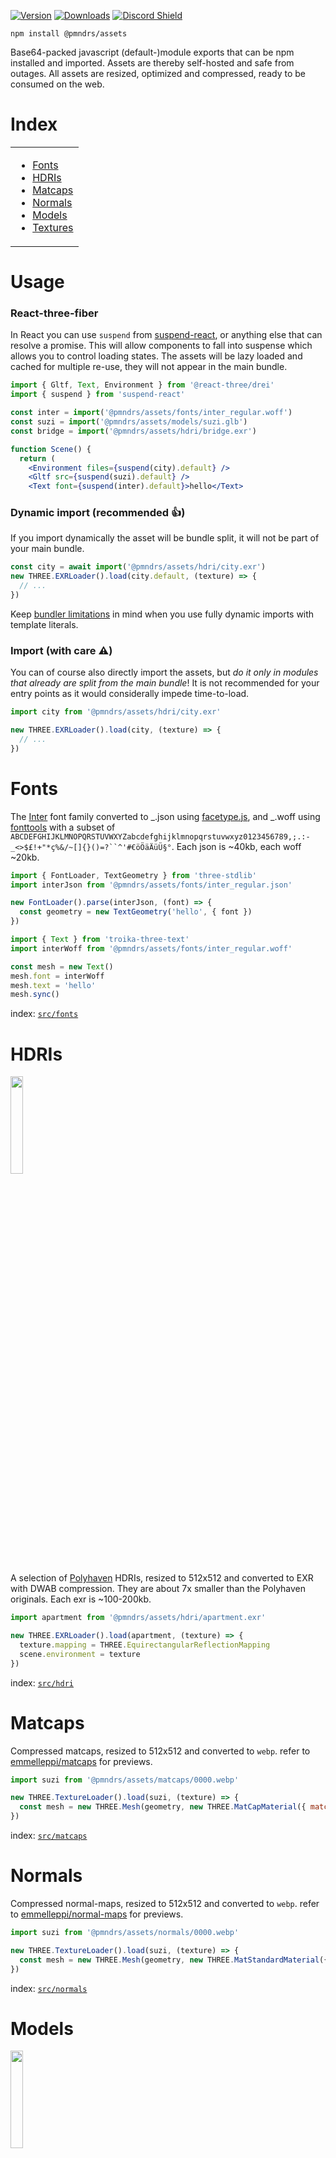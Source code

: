 [![Version](https://img.shields.io/npm/v/@pmndrs/assets?style=flat&colorA=000000&colorB=000000)](https://www.npmjs.com/package/@pmndrs/assets)
[![Downloads](https://img.shields.io/npm/dt/@pmndrs/assets.svg?style=flat&colorA=000000&colorB=000000)](https://www.npmjs.com/package/@pmndrs/assets)
[![Discord Shield](https://img.shields.io/discord/740090768164651008?style=flat&colorA=000000&colorB=000000&label=discord&logo=discord&logoColor=ffffff)](https://discord.com/channels/740090768164651008/741751532592038022)

```shell
npm install @pmndrs/assets
```

Base64-packed javascript (default-)module exports that can be npm installed and imported. Assets are thereby self-hosted and safe from outages. All assets are resized, optimized and compressed, ready to be consumed on the web.

# Index

<table>
  <tr>
    <td valign="top">
      <ul>
        <li><a href="#fonts">Fonts</a></li>
        <li><a href="#hdris">HDRIs</a></li>
        <li><a href="#matcaps">Matcaps</a></li>
        <li><a href="#normals">Normals</a></li>
        <li><a href="#models">Models</a></li>
        <li><a href="#textures">Textures</a></li>
      </ul>
    </td>
  </tr>
</table>

# Usage

### React-three-fiber

In React you can use `suspend` from [suspend-react](https://github.com/pmndrs/suspend-react), or anything else that can resolve a promise. This will allow components to fall into suspense which allows you to control loading states. The assets will be lazy loaded and cached for multiple re-use, they will not appear in the main bundle.

```jsx
import { Gltf, Text, Environment } from '@react-three/drei'
import { suspend } from 'suspend-react'

const inter = import('@pmndrs/assets/fonts/inter_regular.woff')
const suzi = import('@pmndrs/assets/models/suzi.glb')
const bridge = import('@pmndrs/assets/hdri/bridge.exr')

function Scene() {
  return (
    <Environment files={suspend(city).default} />
    <Gltf src={suspend(suzi).default} />
    <Text font={suspend(inter).default}>hello</Text>
```

### Dynamic import (recommended 👍)

If you import dynamically the asset will be bundle split, it will not be part of your main bundle.

```jsx
const city = await import('@pmndrs/assets/hdri/city.exr')
new THREE.EXRLoader().load(city.default, (texture) => {
  // ...
})
```

Keep [bundler limitations](https://github.com/rollup/plugins/tree/master/packages/dynamic-import-vars#limitations) in mind when you use fully dynamic imports with template literals.

### Import (with care ⚠️)

You can of course also directly import the assets, but _do it only in modules that already are split from the main bundle_! It is not recommended for your entry points as it would considerally impede time-to-load.

```jsx
import city from '@pmndrs/assets/hdri/city.exr'

new THREE.EXRLoader().load(city, (texture) => {
  // ...
})
```

# Fonts

The [Inter](https://rsms.me/inter/) font family converted to _.json using [facetype.js](https://gero3.github.io/facetype.js), and _.woff using [fonttools](https://github.com/fonttools/fonttools) with a subset of ` ABCDEFGHIJKLMNOPQRSTUVWXYZabcdefghijklmnopqrstuvwxyz0123456789,;.:-_<>$£!+"*ç%&/~[]{}()=?``^'#€öÖäÄüÜ§° `. Each json is ~40kb, each woff ~20kb.

```js
import { FontLoader, TextGeometry } from 'three-stdlib'
import interJson from '@pmndrs/assets/fonts/inter_regular.json'

new FontLoader().parse(interJson, (font) => {
  const geometry = new TextGeometry('hello', { font })
})
```

```js
import { Text } from 'troika-three-text'
import interWoff from '@pmndrs/assets/fonts/inter_regular.woff'

const mesh = new Text()
mesh.font = interWoff
mesh.text = 'hello'
mesh.sync()
```

index: [`src/fonts`](src/fonts)

# HDRIs

<p>
  <a href="https://codesandbox.io/s/eeznq6">
    <img width="20%" alt="" src="https://github-production-user-asset-6210df.s3.amazonaws.com/76580/244015488-fa7994c5-d696-487d-90ad-8d06846874a3.png">
  </a>
</p>

A selection of [Polyhaven](https://polyhaven.com/hdris) HDRIs, resized to 512x512 and converted to EXR with DWAB compression. They are about 7x smaller than the Polyhaven originals. Each exr is ~100-200kb.

```js
import apartment from '@pmndrs/assets/hdri/apartment.exr'

new THREE.EXRLoader().load(apartment, (texture) => {
  texture.mapping = THREE.EquirectangularReflectionMapping
  scene.environment = texture
})
```

index: [`src/hdri`](src/hdri)

# Matcaps

Compressed matcaps, resized to 512x512 and converted to `webp`. refer to [emmelleppi/matcaps](https://github.com/emmelleppi/matcaps) for previews.

```js
import suzi from '@pmndrs/assets/matcaps/0000.webp'

new THREE.TextureLoader().load(suzi, (texture) => {
  const mesh = new THREE.Mesh(geometry, new THREE.MatCapMaterial({ matcap: texture }))
})
```

index: [`src/matcaps`](src/matcaps)

# Normals

Compressed normal-maps, resized to 512x512 and converted to `webp`. refer to [emmelleppi/normal-maps](https://github.com/emmelleppi/normal-maps) for previews.

```js
import suzi from '@pmndrs/assets/normals/0000.webp'

new THREE.TextureLoader().load(suzi, (texture) => {
  const mesh = new THREE.Mesh(geometry, new THREE.MatStandardMaterial({ normalMap: texture }))
})
```

index: [`src/normals`](src/normals)

# Models

<p>
  <a href="https://codesandbox.io/s/hlvk2w">
    <img width="20%" alt="" src="https://github-production-user-asset-6210df.s3.amazonaws.com/76580/245103885-532f7904-10bb-4e47-957c-eda3cc70ee7b.png">
  </a>
</p>

A selection of models optimized with [`gltf-transform optimize`](https://gltf-transform.donmccurdy.com/cli) and converted to `glb`.

```js
import { GLTFLoader } from 'three-stdlib'
import suzi from '@pmndrs/assets/models/suzi.glb'

new GLTFLoader().load(suzi, (gltf) => {
  scene.add(gltf.scene)
})
```

index: [`src/models`](src/models)

# Textures

Compressed textures, resized to 512x512 and converted to `webp`.

```js
import cloud from '@pmndrs/assets/textures/cloud.webp'
```

index: [`src/textures`](src/textures)

# Build

Pre-requisites:

- Make
- Nodejs
- ImageMagick 7+
- jq
- fonttools
- openssl

```sh
$ make
```
